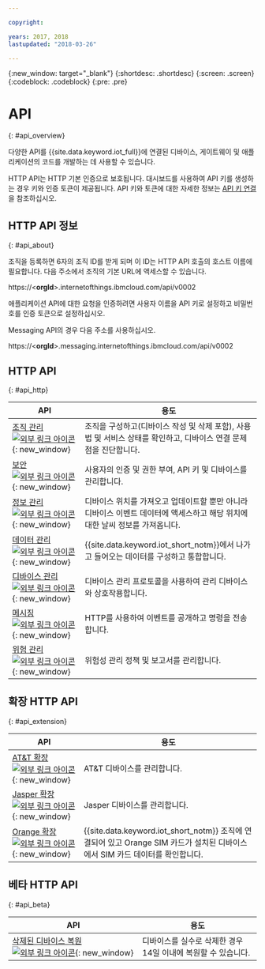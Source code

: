 ```yaml
---

copyright:

years: 2017, 2018
lastupdated: "2018-03-26"

---
```


{:new_window: target="\_blank"}
{:shortdesc: .shortdesc}
{:screen: .screen}
{:codeblock: .codeblock}
{:pre: .pre}


# API
{: #api_overview}

다양한 API를 {{site.data.keyword.iot_full}}에 연결된 디바이스, 게이트웨이 및 애플리케이션의 코드를 개발하는 데 사용할 수 있습니다.

HTTP API는 HTTP 기본 인증으로 보호됩니다. 대시보드를 사용하여 API 키를 생성하는 경우 키와 인증 토큰이 제공됩니다. API 키와 토큰에 대한 자세한 정보는 [API 키 연결](../platform_authorization.html#api-key)을 참조하십시오.


## HTTP API 정보
{: #api_about}

조직을 등록하면 6자의 조직 ID를 받게 되며 이 ID는 HTTP API 호출의 호스트 이름에 필요합니다. 다음 주소에서 조직의 기본 URL에 액세스할 수 있습니다.

https://<**orgId**>.internetofthings.ibmcloud.com/api/v0002

애플리케이션 API에 대한 요청을 인증하려면 사용자 이름을 API 키로 설정하고 비밀번호를 인증 토큰으로 설정하십시오.

Messaging API의 경우 다음 주소를 사용하십시오.

https://<**orgId**>.messaging.internetofthings.ibmcloud.com/api/v0002

## HTTP API
{: #api_http}

API                     |용도       
------------- | -------------
[조직 관리 ![외부 링크 아이콘](../../../icons/launch-glyph.svg)](https://docs.internetofthings.ibmcloud.com/apis/swagger/v0002/orgAdmin.html){: new_window} |조직을 구성하고(디바이스 작성 및 삭제 포함), 사용법 및 서비스 상태를 확인하고, 디바이스 연결 문제점을 진단합니다.
[보안 ![외부 링크 아이콘](../../../icons/launch-glyph.svg)](https://docs.internetofthings.ibmcloud.com/apis/swagger/v0002/security.html){: new_window} |사용자의 인증 및 권한 부여, API 키 및 디바이스를 관리합니다. 
[정보 관리 ![외부 링크 아이콘](../../../icons/launch-glyph.svg)](https://docs.internetofthings.ibmcloud.com/apis/swagger/v0002/info-mgmt.html){: new_window} |디바이스 위치를 가져오고 업데이트할 뿐만 아니라 디바이스 이벤트 데이터에 액세스하고 해당 위치에 대한 날씨 정보를 가져옵니다. 
[데이터 관리 ![외부 링크 아이콘](../../../icons/launch-glyph.svg)](https://docs.internetofthings.ibmcloud.com/apis/swagger/v0002/state-mgmt.html){: new_window}   |{{site.data.keyword.iot_short_notm}}에서 나가고 들어오는 데이터를 구성하고 통합합니다.
[디바이스 관리 ![외부 링크 아이콘](../../../icons/launch-glyph.svg)](https://docs.internetofthings.ibmcloud.com/apis/swagger/v0002/deviceMgmt.html){: new_window} |디바이스 관리 프로토콜을 사용하여 관리 디바이스와 상호작용합니다.
[메시징 ![외부 링크 아이콘](../../../icons/launch-glyph.svg)](https://docs.internetofthings.ibmcloud.com/apis/swagger/v0002/http-messaging.html){: new_window}   |HTTP를 사용하여 이벤트를 공개하고 명령을 전송합니다.
[위험 관리 ![외부 링크 아이콘](../../../icons/launch-glyph.svg)](https://docs.internetofthings.ibmcloud.com/apis/swagger/v0002/riskmgmt.html){: new_window}   |위험성 관리 정책 및 보고서를 관리합니다.

## 확장 HTTP API
{: #api_extension}

API                     |용도       
------------- | -------------
[AT&T 확장 ![외부 링크 아이콘](../../../icons/launch-glyph.svg)](https://docs.internetofthings.ibmcloud.com/apis/swagger/v0002/ext-atnt.html){: new_window} |AT&T 디바이스를 관리합니다.
[Jasper 확장 ![외부 링크 아이콘](../../../icons/launch-glyph.svg)](https://docs.internetofthings.ibmcloud.com/apis/swagger/v0002/ext-jasper.html){: new_window} |Jasper 디바이스를 관리합니다.
[Orange 확장 ![외부 링크 아이콘](../../../icons/launch-glyph.svg)](https://docs.internetofthings.ibmcloud.com/apis/swagger/v0002/ext-orange.html){: new_window} |{{site.data.keyword.iot_short_notm}} 조직에 연결되어 있고 Orange SIM 카드가 설치된 디바이스에서 SIM 카드 데이터를 확인합니다.

## 베타 HTTP API
{: #api_beta}

API                     |용도       
------------- | -------------
[삭제된 디바이스 복원 ![외부 링크 아이콘](../../../icons/launch-glyph.svg)](https://docs.internetofthings.ibmcloud.com/apis/swagger/v0002-beta/restore-device-beta.html){: new_window}   |디바이스를 실수로 삭제한 경우 14일 이내에 복원할 수 있습니다.
